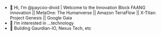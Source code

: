 - 👋 Hi, I’m @paycoo-droid | Welcome to the Innovation Block FAANG innovation || MetaOne: The Humanverse || Amazon TerraFlow || X-Titan: Project Genesis || Google Gaia
- 👀 I’m interested in ...technology
- 🌱 Building Gaurdian-IO, Nexus Tech, etc

<!---
paycoo-droid/paycoo-droid is a ✨ special ✨ repository because its `README.md` (this file) appears on your GitHub profile.
You can click the Preview link to take a look at your changes.
--->
